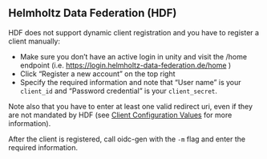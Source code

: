 ## Helmholtz Data Federation (HDF)
HDF does not support dynamic client registration and you have to register a
client manually: 
- Make sure you don’t have an active login in unity and visit the /home endpoint (i.e. https://login.helmholtz-data-federation.de/home )
- Click “Register a new account” on the top right
- Specify the required information and note that “User name” is your `client_id` and “Password credential” is your `client_secret`.

Note also that you have to enter at least one valid redirect uri, even if they
are not mandated by HDF (see [Client Configuration
Values](client-configuration-values.md#redirect-uri) for
more information).

After the client is registered, call oidc-gen with the `-m` flag and enter the
required information. 


